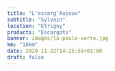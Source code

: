 ```yaml
---
title: "L’escarg’Aujoux"
subtitle: "Sylvain"
location: "Etrigny"
products: "Escargots"
banner: images/la-poule-verte.jpg
km: "18km"
date: 2020-11-22T14:25:59+01:00
draft: false
---
```

